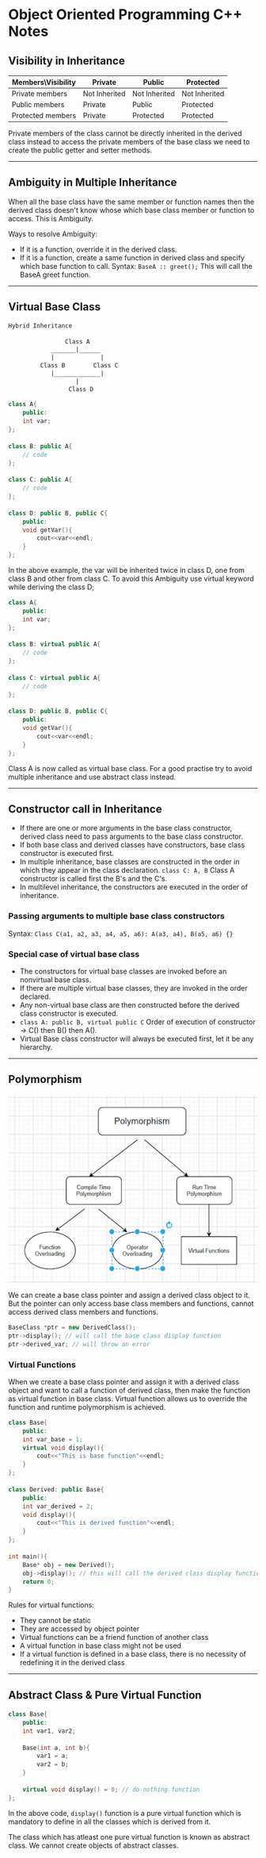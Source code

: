 # Object Oriented Programming C++ Notes

## Visibility in Inheritance

Members\Visibility | Private | Public | Protected
--- |--- |--- |---
Private members | Not Inherited | Not Inherited | Not Inherited 
Public members | Private | Public | Protected
Protected members | Private | Protected | Protected

Private members of the class cannot be directly inherited in the derived class instead to access the private members of the base class we need to create the public getter and setter methods.

---

## Ambiguity in Multiple Inheritance

When all the base class have the same member or function names then the derived class doesn't know whose which base class member or function to access. This is Ambiguity.

Ways to resolve Ambiguity:
- If it is a function, override it in the derived class.
- If it is a function, create a same function in derived class and specify which base function to call. Syntax: ```BaseA :: greet();``` This will call the BaseA greet function.

---

## Virtual Base Class

    Hybrid Inheritance

                    Class A
                _______|______
                |             |
             Class B        Class C
                |_____________|
                       |
                     Class D


```cpp
class A{
    public:
    int var;
};

class B: public A{
    // code
};

class C: public A{
    // code
};

class D: public B, public C{
    public:
    void getVar(){
        cout<<var<<endl;
    }
};
```

In the above example, the var will be inherited twice in class D, one from class B and other from class C. To avoid this Ambiguity use virtual keyword while deriving the class D;

```cpp
class A{
    public:
    int var;
};

class B: virtual public A{
    // code
};

class C: virtual public A{
    // code
};

class D: public B, public C{
    public:
    void getVar(){
        cout<<var<<endl;
    }
};
```

Class A is now called as virtual base class.
For a good practise try to avoid multiple inheritance and use abstract class instead.

---

## Constructor call in Inheritance

- If there are one or more arguments in the base class constructor, derived class need to pass arguments to the base class constructor.
- If both base class and derived classes have constructors, base class constructor is executed first.
- In multiple inheritance, base classes are constructed in the order in which they appear in the class declaration. ```class C: A, B``` Class A constructor is called first the B's and the C's.
- In multilevel inheritance, the constructors are executed in the order of inheritance.

### Passing arguments to multiple base class constructors

Syntax: ```Class C(a1, a2, a3, a4, a5, a6): A(a3, a4), B(a5, a6) {}```

### Special case of virtual base class

- The constructors for virtual base classes are invoked before an nonvirtual base class.
- If there are multiple virtual base classes, they are invoked in the order declared.
- Any non-virtual base class are then constructed before the derived class constructor is executed.
- ```class A: public B, virtual public C``` Order of execution of constructor -> C() then B() then A().
- Virtual Base class constructor will always be executed first, let it be any hierarchy.

---

## Polymorphism

![Polymorphism Types](polymorphism.png)

We can create a base class pointer and assign a derived class object to it. But the pointer can only access base class members and functions, cannot access derived class members and functions.

```cpp
BaseClass *ptr = new DerivedClass();
ptr->display(); // will call the base class display function
ptr->derived_var; // will throw an error
```

### Virtual Functions
When we create a base class pointer and assign it with a derived class object and want to call a function of derived class, then make the function as virtual function in base class. Virtual function allows us to override the function and runtime polymorphism is achieved.

```cpp
class Base{
    public:
    int var_base = 1;
    virtual void display(){
        cout<<"This is base function"<<endl;
    }
};

class Derived: public Base{
    public:
    int var_derived = 2;
    void display(){
        cout<<"This is derived function"<<endl;
    }
};

int main(){
    Base* obj = new Derived();
    obj->display(); // this will call the derived class display function
    return 0;
}
```

Rules for virtual functions:
- They cannot be static
- They are accessed by object pointer
- Virtual functions can be a friend function of another class
- A virtual function in base class might not be used
- If a virtual function is defined in a base class, there is no necessity of redefining it in the derived class

---

## Abstract Class & Pure Virtual Function

```cpp
class Base{
    public:
    int var1, var2;

    Base(int a, int b){
        var1 = a;
        var2 = b;
    }

    virtual void display() = 0; // do-nothing function
};
```

In the above code, ```display()``` function is a pure virtual function which is mandatory to define in all the classes which is derived from it.

The class which has atleast one pure virtual function is known as abstract class. We cannot create objects of abstract classes.
